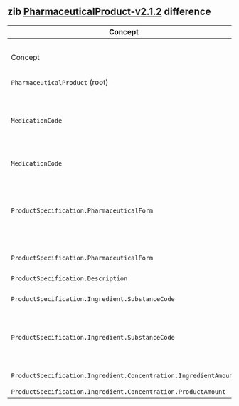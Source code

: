 ## zib [PharmaceuticalProduct-v2.1.2](https://zibs.nl/wiki/PharmaceuticalProduct-v2.1.2(2020EN)) difference

| Concept         | Category          | Description                             | 
|-----------------|-------------------|-----------------------------------------|
| Concept | textual | Removed context on Dutch coding system specific codes from the Concept section in the `StructureDefinition.Description`.
|`PharmaceuticalProduct` (root) | textual | Removed Dutch specific context. |
|`MedicationCode` | terminology | Removed all defined valueSets and replaced them with one ProductCode valueSet with the SNOMED descendent-of 763158003 (Medicinal product). Also set binding strength to extensible. |
|`MedicationCode` | textual | Removed G-standard specific context. |
|`ProductSpecification.PharmaceuticalForm` | terminology | Replaced values in PharmaceuticalForm valueSet them with the ProductCode valueSet with the SNOMED descendent-of 736478001 (Basic dose form) and loosened the binding from required to extensible. |
|`ProductSpecification.PharmaceuticalForm` | textual | Removed G-standard specific context.  |
|`ProductSpecification.Description` | textual | Removed G-standard specific context. |
|`ProductSpecification.Ingredient.SubstanceCode` | textual | Removed context about removed ValueSets in medication_code. |
|`ProductSpecification.Ingredient.SubstanceCode` | terminology | Replaced all defined valueSets and replaced them with the SubstanceCode valueSet with the SNOMED descendent-of 105590001 (Substance). Also set binding strength to extensible. |
|`ProductSpecification.Ingredient.Concentration.IngredientAmount` | textual | Removed G-standard specific context. |
|`ProductSpecification.Ingredient.Concentration.ProductAmount` | textual | Removed Dutch specific context. |